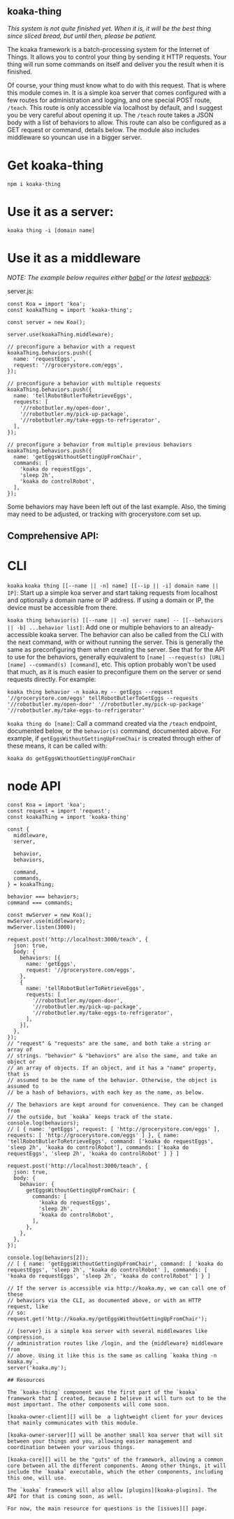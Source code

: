 ## koaka-thing

*This system is not quite finished yet. When it is, it will be the best thing since sliced bread, but until then, please be patient.*

The koaka framework is a batch-processing system for the Internet of Things. It allows you to control your thing by sending it HTTP requests. Your thing will run some commands on itself and deliver you the result when it is finished.

Of course, your thing must know what to do with this request. That is where this module comes in. It is a simple koa server that comes configured with a few routes for administration and logging, and one special POST route, `/teach`. This route is only accessible via localhost by default, and I suggest you be very careful about opening it up. The `/teach` route takes a JSON body with a list of behaviors to allow. This route can also be configured as a GET request or command, details below. The module also includes middleware so youncan use in a bigger server.

# Get koaka-thing

    npm i koaka-thing

# Use it as a server:

    koaka thing -i [domain name]

# Use it as a middleware
*NOTE: The example below requires either [babel][] or the latest [webpack][]*:

server.js:

```
const Koa = import 'koa';
const koakaThing = import 'koaka-thing';

const server = new Koa();

server.use(koakaThing.middleware);

// preconfigure a behavior with a request
koakaThing.behaviors.push({
  name: 'requestEggs',
  request: '//grocerystore.com/eggs',
});

// preconfigure a behavior with multiple requests
koakaThing.behaviors.push({
  name: 'tellRobotButlerToRetrieveEggs',
  requests: [
    '//robotbutler.my/open-door',
    '//robotbutler.my/pick-up-package',
    '//robotbutler.my/take-eggs-to-refrigerator',
  ],
});

// preconfigure a behavior from multiple previous behaviors
koakaThing.behaviors.push({
  name: 'getEggsWithoutGettingUpFromChair',
  commands: [
    'koaka do requestEggs',
    'sleep 2h',
    'koaka do controlRobot',
  ],
});
```

Some behaviors may have been left out of the last example. Also, the timing may need to be adjusted, or tracking with grocerystore.com set up.

## Comprehensive API:

# CLI

`koaka`
`koaka thing [[--name || -n] name] [[--ip || -i] domain name || IP]`: Start up a simple koa server and start taking requests from localhost and optionally a domain name or IP address. If using a domain or IP, the device must be accessible from there.

`koaka thing behavior(s) [[--name || -n] server name] -- [[--behaviors || -b] ...behavior list]`: Add one or multiple behaviors to an already-accessible koaka server. The behavior can also be called from the CLI with the next command, with or without running the server. This is generally the same as preconfiguring them when creating the server. See that for the API to use for the behaviors, generally equivalent to `[name] --request(s) [URL] [name] --command(s) [command]`, etc. This option probably won't be used that much, as it is much easier to preconfigure them on the server or send requests directly. For example:

    koaka thing behavior -n koaka.my -- getEggs --request '//grocerystore.com/eggs' tellRobotButlerToGetEggs --requests '//robotbutler.my/open-door' '//robotbutler.my/pick-up-package' '//robotbutler.my/take-eggs-to-refrigerator'

`koaka thing do [name]`: Call a command created via the `/teach` endpoint, documented below, or the `behavior(s)` command, documented above. For example, if `getEggsWithoutGettingUpFromChair` is created through either of these means, it can be called with:

    koaka do getEggsWithoutGettingUpFromChair

# node API

```
const Koa = import 'koa';
const request = import 'request';
const koakaThing = import 'koaka-thing'

const {
  middleware,
  server,

  behavior,
  behaviors,

  command,
  commands,
} = koakaThing;

behavior === behaviors;
command === commands;

const mwServer = new Koa();
mwServer.use(middleware);
mwServer.listen(3000);

request.post('http://localhost:3000/teach', {
  json: true,
  body: {
    behaviors: [{
      name: 'getEggs',
      request: '//grocerystore.com/eggs',
    },
    {
      name: 'tellRobotButlerToRetrieveEggs',
      requests: [
        '//robotbutler.my/open-door',
        '//robotbutler.my/pick-up-package',
        '//robotbutler.my/take-eggs-to-refrigerator',
      ],
    }],
  },
});
// "request" & "requests" are the same, and both take a string or array of
// strings. "behavior" & "behaviors" are also the same, and take an object or
// an array of objects. If an object, and it has a "name" property, that is
// assumed to be the name of the behavior. Otherwise, the object is assumed to
// be a hash of behaviors, with each key as the name, as below.

// The behaviors are kept around for convenience. They can be changed from
// the outside, but `koaka` keeps track of the state.
console.log(behaviors);
// [ { name: 'getEggs', request: [ 'http://grocerystore.com/eggs' ], requests: [ 'http://grocerystore.com/eggs' ] }, { name: 'tellRobotButlerToRetrieveEggs', command: ['koaka do requestEggs', 'sleep 2h', 'koaka do controlRobot'], commands: ['koaka do requestEggs', 'sleep 2h', 'koaka do controlRobot' ] } ]

request.post('http://localhost:3000/teach', {
  json: true,
  body: {
    behavior: {
      getEggsWithoutGettingUpFromChair: {
        commands: [
          'koaka do requestEggs',
          'sleep 2h',
          'koaka do controlRobot',
        ],
      },
    },
  },
});

console.log(behaviors[2]);
// [ { name: 'getEggsWithoutGettingUpFromChair', command: [ 'koaka do requestEggs', 'sleep 2h', 'koaka do controlRobot' ], commands: [ 'koaka do requestEggs', 'sleep 2h', 'koaka do controlRobot' ] } ]

// If the server is accessible via http://koaka.my, we can call one of these
// behaviors via the CLI, as documented above, or with an HTTP request, like
// so:
request.get('http://koaka.my/getEggsWithoutGettingUpFromChair');

// {server} is a simple koa server with several middlewares like compression,
// administration routes like /login, and the {middleware} middleware from
// above. Using it like this is the same as calling `koaka thing -n koaka.my`.
server('koaka.my');

## Resources

The `koaka-thing` component was the first part of the `koaka` framework that I created, because I believe it will turn out to be the most important. The other components will come soon.

[koaka-owner-client][] will be  a lightweight client for your devices that mainly communicates with this module.

[koaka-owner-server][] will be another small koa server that will sit between your things and you, allowing easier management and coordination between your various things.

[koaka-core][] will be the "guts" of the framework, allowing a common core between all the different components. Among other things, it will include the `koaka` executable, which the other components, including this one, will use.

The `koaka` framework will also allow [plugins][koaka-plugins]. The API for that is coming soon, as well.

For now, the main resource for questions is the [issues][] page.
```

[babel]: //babeljs.io 'babel home site'
[webpack]: //webpack.js.org 'webpack home site'
[koaka-owner-client]: //github.com/trisys3/koaka-owner-client
[koaka-owner-server]: //github.com/trisys3/koaka-owner-server
[koaka-core]: //github.com/trisys3/koaka-core
[koaka-plugins]: //npms.io/search?q=keywords:koaka
[issues]: //github.com/trisys3/koaka-thing/issues
